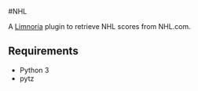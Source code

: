 #NHL

A [Limnoria](https://github.com/ProgVal/Limnoria) plugin to retrieve NHL scores from NHL.com.

## Requirements
* Python 3
* pytz
